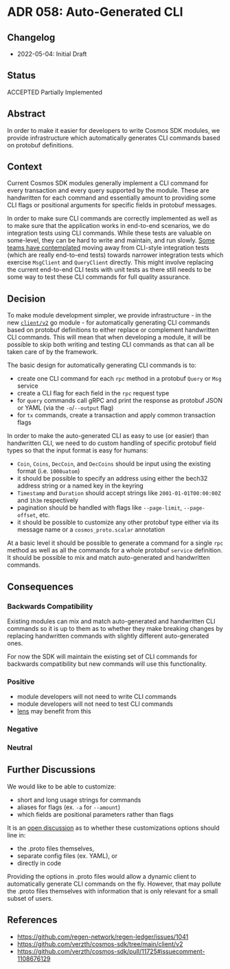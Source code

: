 # ADR 058: Auto-Generated CLI

## Changelog

* 2022-05-04: Initial Draft

## Status

ACCEPTED Partially Implemented

## Abstract

In order to make it easier for developers to write Cosmos SDK modules, we provide infrastructure which automatically
generates CLI commands based on protobuf definitions.

## Context

Current Cosmos SDK modules generally implement a CLI command for every transaction and every query supported by the
module. These are handwritten for each command and essentially amount to providing some CLI flags or positional
arguments for specific fields in protobuf messages.

In order to make sure CLI commands are correctly implemented as well as to make sure that the application works
in end-to-end scenarios, we do integration tests using CLI commands. While these tests are valuable on some-level,
they can be hard to write and maintain, and run slowly. [Some teams have contemplated](https://github.com/regen-network/regen-ledger/issues/1041)
moving away from CLI-style integration tests (which are really end-to-end tests) towards narrower integration tests
which exercise `MsgClient` and `QueryClient` directly. This might involve replacing the current end-to-end CLI
tests with unit tests as there still needs to be some way to test these CLI commands for full quality assurance.

## Decision

To make module development simpler, we provide infrastructure - in the new [`client/v2`](https://github.com/verzth/cosmos-sdk/tree/main/client/v2)
go module - for automatically generating CLI commands based on protobuf definitions to either replace or complement
handwritten CLI commands. This will mean that when developing a module, it will be possible to skip both writing and
testing CLI commands as that can all be taken care of by the framework.

The basic design for automatically generating CLI commands is to:

* create one CLI command for each `rpc` method in a protobuf `Query` or `Msg` service
* create a CLI flag for each field in the `rpc` request type
* for `query` commands call gRPC and print the response as protobuf JSON or YAML (via the `-o`/`--output` flag)
* for `tx` commands, create a transaction and apply common transaction flags

In order to make the auto-generated CLI as easy to use (or easier) than handwritten CLI, we need to do custom handling
of specific protobuf field types so that the input format is easy for humans:

* `Coin`, `Coins`, `DecCoin`, and `DecCoins` should be input using the existing format (i.e. `1000uatom`)
* it should be possible to specify an address using either the bech32 address string or a named key in the keyring
* `Timestamp` and `Duration` should accept strings like `2001-01-01T00:00:00Z` and `1h3m` respectively
* pagination should be handled with flags like `--page-limit`, `--page-offset`, etc.
* it should be possible to customize any other protobuf type either via its message name or a `cosmos_proto.scalar` annotation

At a basic level it should be possible to generate a command for a single `rpc` method as well as all the commands for
a whole protobuf `service` definition. It should be possible to mix and match auto-generated and handwritten commands.

## Consequences

### Backwards Compatibility

Existing modules can mix and match auto-generated and handwritten CLI commands so it is up to them as to whether they
make breaking changes by replacing handwritten commands with slightly different auto-generated ones.

For now the SDK will maintain the existing set of CLI commands for backwards compatibility but new commands will use
this functionality.

### Positive

* module developers will not need to write CLI commands
* module developers will not need to test CLI commands
* [lens](https://github.com/strangelove-ventures/lens) may benefit from this

### Negative

### Neutral

## Further Discussions

We would like to be able to customize:

* short and long usage strings for commands
* aliases for flags (ex. `-a` for `--amount`)
* which fields are positional parameters rather than flags

It is an [open discussion](https://github.com/verzth/cosmos-sdk/pull/11725#issuecomment-1108676129)
as to whether these customizations options should line in:

* the .proto files themselves,
* separate config files (ex. YAML), or
* directly in code

Providing the options in .proto files would allow a dynamic client to automatically generate
CLI commands on the fly. However, that may pollute the .proto files themselves with information that is only relevant
for a small subset of users.

## References

* https://github.com/regen-network/regen-ledger/issues/1041
* https://github.com/verzth/cosmos-sdk/tree/main/client/v2
* https://github.com/verzth/cosmos-sdk/pull/11725#issuecomment-1108676129
